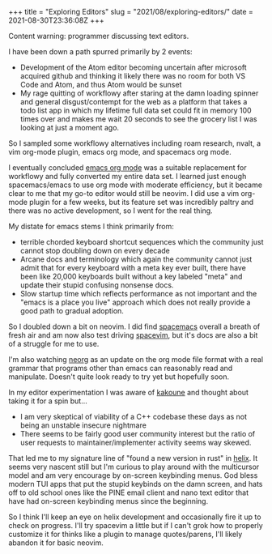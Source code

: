 +++
title = "Exploring Editors"
slug = "2021/08/exploring-editors/"
date = 2021-08-30T23:36:08Z
+++

Content warning: programmer discussing text editors.

I have been down a path spurred primarily by 2 events:

* Development of the Atom editor becoming uncertain after microsoft acquired github and thinking it likely there was no room for both VS Code and Atom, and thus Atom would be sunset
* My rage quitting of workflowy after staring at the damn loading spinner and general disgust/contempt for the web as a platform that takes a todo list app in which my lifetime full data set could fit in memory 100 times over and makes me wait 20 seconds to see the grocery list I was looking at just a moment ago.

So I sampled some workflowy alternatives including roam research, nvalt, a vim org-mode plugin, emacs org mode, and spacemacs org mode.

I eventually concluded [emacs org mode](https://orgmode.org/) was a suitable replacement for workflowy and fully converted my entire data set. I learned just enough spacemacs/emacs to use org mode with moderate efficiency, but it became clear to me that my go-to editor would still be neovim. I did use a vim org-mode plugin for a few weeks, but its feature set was incredibly paltry and there was no active development, so I went for the real thing.

My distate for emacs stems I think primarily from:

* terrible chorded keyboard shortcut sequences which the community just cannot stop doubling down on every decade
* Arcane docs and terminology which again the community cannot just admit that for every keyboard with a meta key ever built, there have been like 20,000 keyboards built without a key labeled "meta" and update their stupid confusing nonsense docs.
* Slow startup time which reflects performance as not important and the "emacs is a place you live" approach which does not really provide a good path to gradual adoption.

So I doubled down a bit on neovim. I did find [spacemacs](https://www.spacemacs.org/) overall a breath of fresh air and am now also test driving [spacevim](https://spacevim.org/), but it's docs are also a bit of a struggle for me to use.

I'm also watching [neorg](https://github.com/vhyrro/neorg) as an update on the org mode file format with a real grammar that programs other than emacs can reasonably read and manipulate. Doesn't quite look ready to try yet but hopefully soon.

In my editor experimentation I was aware of [kakoune](https://kakoune.org/) and thought about taking it for a spin but...

* I am very skeptical of viability of a C++ codebase these days as not being an unstable insecure nightmare
* There seems to be fairly good user community interest but the ratio of user requests to maintainer/implementer activity seems way skewed.

That led me to my signature line of "found a new version in rust" in [helix](https://helix-editor.com/). It seems very nascent still but I'm curious to play around with the multicursor model and am very encourage by on-screen keybinding menus. God bless modern TUI apps that put the stupid keybinds on the damn screen, and hats off to old school ones like the PINE email client and nano text editor that have had on-screen keybinding menus since the beginning.

So I think I'll keep an eye on helix development and occasionally fire it up to check on progress. I'll try spacevim a little but if I can't grok how to properly customize it for thinks like a plugin to manage quotes/parens, I'll likely abandon it for basic neovim.
